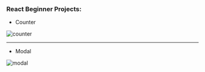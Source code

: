 <h3>React Beginner Projects:</h2>

<ul>
    <li>Counter</li>
</ul>
<img src="https://github.com/Qbickkk/react-beginner-projects/assets/96394576/2473be8d-1644-4bda-8ff0-6411852b0378" alt="counter"/>
<hr/>
<ul>
    <li>Modal</li>
</ul>
<img src="https://github.com/Qbickkk/react-beginner-projects/assets/96394576/719120c6-e98e-46f5-a874-242a94e3751d" alt="modal"/>

